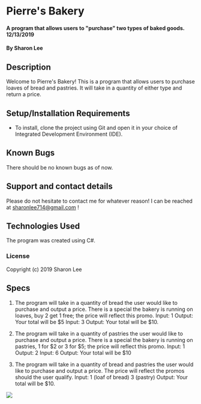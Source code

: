 # Pierre's Bakery

#### A program that allows users to "purchase" two types of baked goods. 12/13/2019

#### By Sharon Lee

## Description

Welcome to Pierre's Bakery! This is a program that allows users to purchase loaves of bread and pastries. It will take in a quantity of either type and return a price.

## Setup/Installation Requirements

* To install, clone the project using Git and open it in your choice of Integrated Development Environment (IDE).

## Known Bugs

There should be no known bugs as of now.

## Support and contact details

Please do not hesitate to contact me for whatever reason! I can be reached at sharonlee714@gmail.com !

## Technologies Used

The program was created using C#.

### License

Copyright (c) 2019 Sharon Lee

## Specs

1. The program will take in a quantity of bread the user would like to purchase and output a price. There is a special the bakery is running on loaves, buy 2 get 1 free; the price will reflect this promo.
  Input: 1
  Output: Your total will be $5
  Input: 3
  Output: Your total will be $10.

2. The program will take in a quantity of pastries the user would like to purchase and output a price. There is a special the bakery is running on pastries, 1 for $2 or 3 for $5; the price will reflect this promo.
  Input: 1
  Output: 2
  Input: 6
  Output: Your total will be $10

3. The program will take in a quantity of bread and pastries the user would like to purchase and output a price. The price will reflect the promos should the user qualify.
  Input: 1 (loaf of bread) 3 (pastry)
  Output: Your total will be $10.

![](https://images.app.goo.gl/XxaVe3Ft8q2Nhi65A)